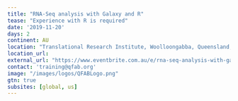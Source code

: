 ```yaml
---
title: "RNA-Seq analysis with Galaxy and R" 
tease: "Experience with R is required"
date: '2019-11-20'
days: 2
continent: AU
location: "Translational Research Institute, Woolloongabba, Queensland, Australia"
location_url: 
external_url: "https://www.eventbrite.com.au/e/rna-seq-analysis-with-galaxy-and-r-tickets-73768869675"
contact: 'training@qfab.org'
image: "/images/logos/QFABLogo.png"
gtn: true
subsites: [global, us]
---
```


